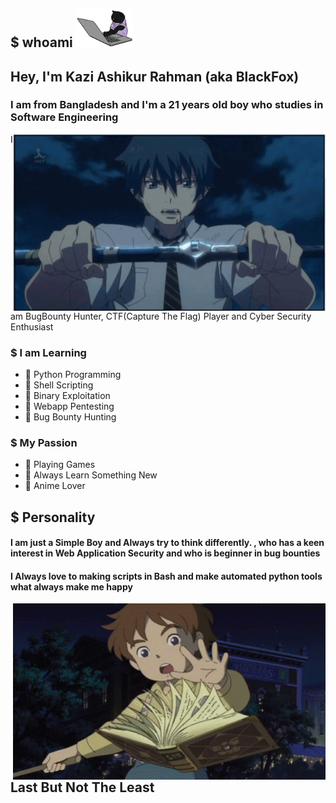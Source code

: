 ## $ whoami <img hight="70" width="90" src="https://github.com/0xblackfox/0xblackfox/blob/main/Intro/typing%20keyboard.gif" width="30">

<h2> Hey, I'm Kazi Ashikur Rahman (aka BlackFox)</h2>
<h3>I am from Bangladesh and I'm a 21 years old boy who studies in <b>Software Engineering</b></h3>

<img hight="400" width="500" alt="GIF" align="right" src="https://github.com/0xblackfox/0xblackfox/blob/main/Intro/Amino%20Rage.gif">
I am BugBounty Hunter, CTF(Capture The Flag) Player and Cyber Security Enthusiast

### $ I am Learning
  - 🔰 Python Programming
  - 🔰 Shell Scripting
  - 🔰 Binary Exploitation
  - 🔰 Webapp Pentesting
  - 🔰 Bug Bounty Hunting

### $ My Passion 
  - 🔰 Playing Games
  - 🔰 Always Learn Something New
  - 🔰 Anime Lover

## $ Personality 
#### I am just a Simple Boy and Always try to think differently. , who has a keen interest in Web Application Security and who is beginner in bug bounties 

#### I Always love to making scripts in Bash and make automated python tools what always make me happy

<img hight="400" width="500" alt="GIF" align="right" src="https://github.com/0xblackfox/0xblackfox/blob/main/Intro/reading%20book.gif">

## Last But Not The Least
